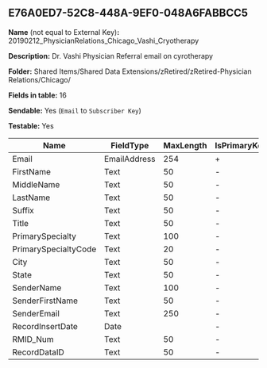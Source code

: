 ## E76A0ED7-52C8-448A-9EF0-048A6FABBCC5

**Name** (not equal to External Key)**:** 20190212_PhysicianRelations_Chicago_Vashi_Cryotherapy

**Description:** Dr. Vashi Physician Referral email on cyrotherapy

**Folder:** Shared Items/Shared Data Extensions/zRetired/zRetired-Physician Relations/Chicago/

**Fields in table:** 16

**Sendable:** Yes (`Email` to `Subscriber Key`)

**Testable:** Yes

| Name | FieldType | MaxLength | IsPrimaryKey | IsNullable | DefaultValue |
| --- | --- | --- | --- | --- | --- |
| Email | EmailAddress | 254 | + | - |  |
| FirstName | Text | 50 | - | + |  |
| MiddleName | Text | 50 | - | + |  |
| LastName | Text | 50 | - | + |  |
| Suffix | Text | 50 | - | + |  |
| Title | Text | 50 | - | + |  |
| PrimarySpecialty | Text | 100 | - | + |  |
| PrimarySpecialtyCode | Text | 20 | - | + |  |
| City | Text | 50 | - | + |  |
| State | Text | 50 | - | + |  |
| SenderName | Text | 100 | - | + |  |
| SenderFirstName | Text | 50 | - | + |  |
| SenderEmail | Text | 250 | - | + |  |
| RecordInsertDate | Date |  | - | + | GETDATE() |
| RMID_Num | Text | 50 | - | + |  |
| RecordDataID | Text | 50 | - | + |  |
